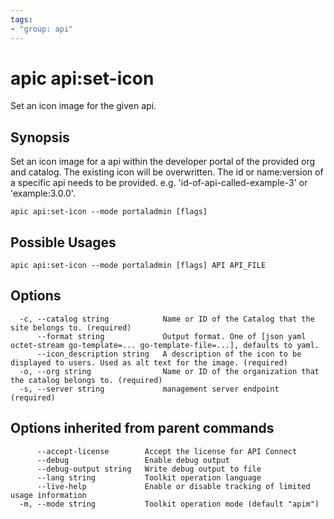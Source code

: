 ```yaml
---
tags:
- "group: api"
---
```

# apic api:set-icon

Set an icon image for the given api.

## Synopsis

Set an icon image for a api within the developer portal of the provided org and catalog. The existing icon will be overwritten. The id or name:version of a specific api needs to be provided. e.g. 'id-of-api-called-example-3' or 'example:3.0.0'.

```
apic api:set-icon --mode portaladmin [flags]
```

## Possible Usages

```
apic api:set-icon --mode portaladmin [flags] API API_FILE
```

## Options

```
  -c, --catalog string            Name or ID of the Catalog that the site belongs to. (required)
      --format string             Output format. One of [json yaml octet-stream go-template=... go-template-file=...], defaults to yaml.
      --icon_description string   A description of the icon to be displayed to users. Used as alt text for the image. (required)
  -o, --org string                Name or ID of the organization that the catalog belongs to. (required)
  -s, --server string             management server endpoint (required)
```

## Options inherited from parent commands

```
      --accept-license        Accept the license for API Connect
      --debug                 Enable debug output
      --debug-output string   Write debug output to file
      --lang string           Toolkit operation language
      --live-help             Enable or disable tracking of limited usage information
  -m, --mode string           Toolkit operation mode (default "apim")
```
